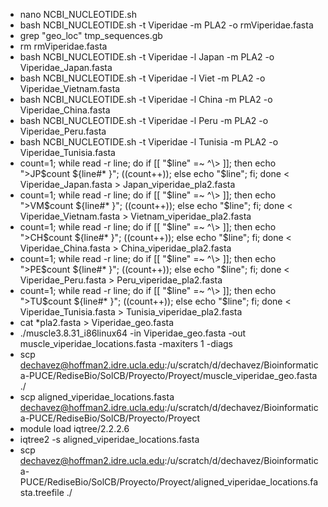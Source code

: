 * nano NCBI_NUCLEOTIDE.sh 
* bash NCBI_NUCLEOTIDE.sh -t Viperidae -m PLA2 -o rmViperidae.fasta
* grep "geo_loc" tmp_sequences.gb
* rm rmViperidae.fasta
* bash NCBI_NUCLEOTIDE.sh -t Viperidae -l Japan -m PLA2 -o Viperidae_Japan.fasta
* bash NCBI_NUCLEOTIDE.sh -t Viperidae -l Viet -m PLA2 -o Viperidae_Vietnam.fasta
* bash NCBI_NUCLEOTIDE.sh -t Viperidae -l China -m PLA2 -o Viperidae_China.fasta
* bash NCBI_NUCLEOTIDE.sh -t Viperidae -l Peru -m PLA2 -o Viperidae_Peru.fasta
* bash NCBI_NUCLEOTIDE.sh -t Viperidae -l Tunisia -m PLA2 -o Viperidae_Tunisia.fasta
* count=1; while read -r line; do if [[ "$line" =~ ^\> ]]; then echo ">JP$count ${line#* }"; ((count++)); else echo "$line"; fi; done < Viperidae_Japan.fasta > Japan_viperidae_pla2.fasta
* count=1; while read -r line; do if [[ "$line" =~ ^\> ]]; then echo ">VM$count ${line#* }"; ((count++)); else echo "$line"; fi; done < Viperidae_Vietnam.fasta > Vietnam_viperidae_pla2.fasta
* count=1; while read -r line; do if [[ "$line" =~ ^\> ]]; then echo ">CH$count ${line#* }"; ((count++)); else echo "$line"; fi; done < Viperidae_China.fasta > China_viperidae_pla2.fasta
* count=1; while read -r line; do if [[ "$line" =~ ^\> ]]; then echo ">PE$count ${line#* }"; ((count++)); else echo "$line"; fi; done < Viperidae_Peru.fasta > Peru_viperidae_pla2.fasta
* count=1; while read -r line; do if [[ "$line" =~ ^\> ]]; then echo ">TU$count ${line#* }"; ((count++)); else echo "$line"; fi; done < Viperidae_Tunisia.fasta > Tunisia_viperidae_pla2.fasta
* cat *pla2.fasta > Viperidae_geo.fasta
* ./muscle3.8.31_i86linux64 -in Viperidae_geo.fasta -out muscle_viperidae_locations.fasta                 -maxiters 1 -diags
* scp dechavez@hoffman2.idre.ucla.edu:/u/scratch/d/dechavez/Bioinformatica-PUCE/RediseBio/SolCB/Proyecto/Proyect/muscle_viperidae_geo.fasta ./
* scp aligned_viperidae_locations.fasta dechavez@hoffman2.idre.ucla.edu:/u/scratch/d/dechavez/Bioinformatica-PUCE/RediseBio/SolCB/Proyecto/Proyect
* module load iqtree/2.2.2.6 
* iqtree2 -s aligned_viperidae_locations.fasta
* scp dechavez@hoffman2.idre.ucla.edu:/u/scratch/d/dechavez/Bioinformatica-PUCE/RediseBio/SolCB/Proyecto/Proyect/aligned_viperidae_locations.fasta.treefile ./

